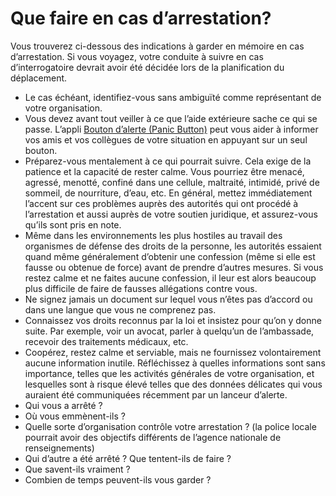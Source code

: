 [Title]: # (Que faire en cas d’arrestation ?)
[Order]: # (2)

# Que faire en cas d’arrestation?

Vous trouverez ci-dessous des indications à garder en mémoire en cas d’arrestation. Si vous voyagez, votre conduite à suivre en cas d’interrogatoire devrait avoir été décidée lors de la planification du déplacement.

* Le cas échéant, identifiez-vous sans ambiguïté comme représentant de votre organisation.
* Vous devez avant tout veiller à ce que l’aide extérieure sache ce qui se passe. L’appli [Bouton d’alerte (Panic Button)](https://panicbutton.io/) peut vous aider à informer vos amis et vos collègues de votre situation en appuyant sur un seul bouton.
* Préparez-vous mentalement à ce qui pourrait suivre. Cela exige de la patience et la capacité de rester calme. Vous pourriez être menacé, agressé, menotté, confiné dans une cellule, maltraité, intimidé, privé de sommeil, de nourriture, d’eau, etc. En général, mettez immédiatement l’accent sur ces problèmes auprès des autorités qui ont procédé à l’arrestation et aussi auprès de votre soutien juridique, et assurez-vous qu’ils sont pris en note.
* Même dans les environnements les plus hostiles au travail des organismes de défense des droits de la personne, les autorités essaient quand même généralement d’obtenir une confession (même si elle est fausse ou obtenue de force) avant de prendre d’autres mesures. Si vous restez calme et ne faites aucune confession, il leur est alors beaucoup plus difficile de faire de fausses allégations contre vous.
* Ne signez jamais un document sur lequel vous n’êtes pas d’accord ou dans une langue que vous ne comprenez pas.
* Connaissez vos droits reconnus par la loi et insistez pour qu’on y donne suite. Par exemple, voir un avocat, parler à quelqu’un de l’ambassade, recevoir des traitements médicaux, etc.
* Coopérez, restez calme et serviable, mais ne fournissez volontairement aucune information inutile. Réfléchissez à quelles informations sont sans importance, telles que les activités générales de votre organisation, et lesquelles sont à risque élevé telles que des données délicates qui vous auraient été communiquées récemment par un lanceur d’alerte.
* Qui vous a arrêté ?
* Où vous emmènent-ils ?
* Quelle sorte d’organisation contrôle votre arrestation ? (la police locale pourrait avoir des objectifs différents de l’agence nationale de renseignements)
* Qui d’autre a été arrêté ? Que tentent-ils de faire ?
* Que savent-ils vraiment ?
* Combien de temps peuvent-ils vous garder ?